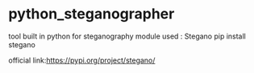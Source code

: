 # python_steganographer
tool built in python for steganography
module used : Stegano
pip install stegano

official link:https://pypi.org/project/stegano/
